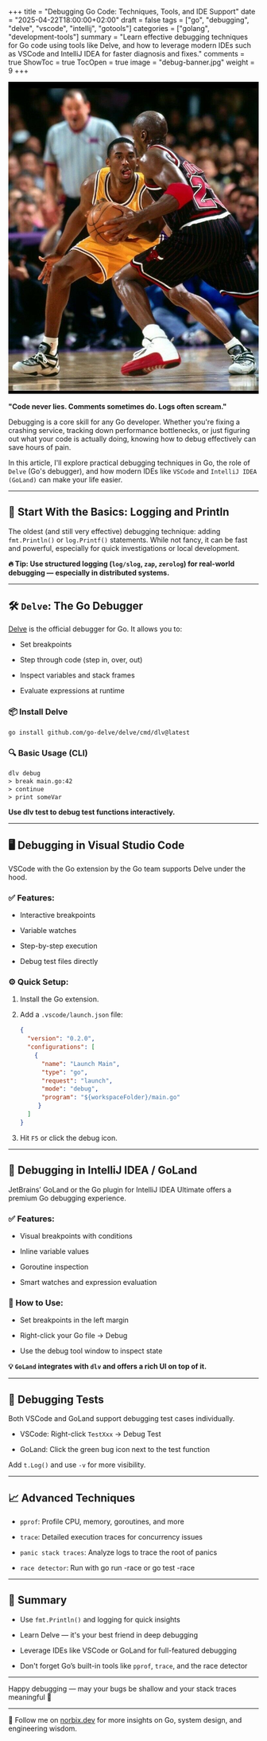 +++
title = "Debugging Go Code: Techniques, Tools, and IDE Support"
date = "2025-04-22T18:00:00+02:00"
draft = false
tags = ["go", "debugging", "delve", "vscode", "intellij", "gotools"]
categories = ["golang", "development-tools"]
summary = "Learn effective debugging techniques for Go code using tools like Delve, and how to leverage modern IDEs such as VSCode and IntelliJ IDEA for faster diagnosis and fixes."
comments = true
ShowToc = true
TocOpen = true
image = "debug-banner.jpg"
weight = 9
+++

![banner](banner.jpg)

**"Code never lies. Comments sometimes do. Logs often scream."**

Debugging is a core skill for any Go developer. Whether you're fixing a crashing service, tracking down performance bottlenecks, or just figuring out what your code is actually doing, knowing how to debug effectively can save hours of pain.

In this article, I'll explore practical debugging techniques in Go, the role of `Delve` (Go's debugger), and how modern IDEs like `VSCode` and `IntelliJ IDEA (GoLand)` can make your life easier.

---

## 🧠 Start With the Basics: Logging and Println

The oldest (and still very effective) debugging technique: adding `fmt.Println()` or `log.Printf()` statements. While not fancy, it can be fast and powerful, especially for quick investigations or local development.

**🔥 Tip: Use structured logging (`log/slog`, `zap`, `zerolog`) for real-world debugging — especially in distributed systems.**

---

## 🛠️ `Delve`: The Go Debugger

[Delve](https://github.com/go-delve/delve) is the official debugger for Go. It allows you to:

- Set breakpoints

- Step through code (step in, over, out)

- Inspect variables and stack frames

- Evaluate expressions at runtime

### 📦 Install Delve

```text
go install github.com/go-delve/delve/cmd/dlv@latest
```

### 🔍 Basic Usage (CLI)

```text
dlv debug
> break main.go:42
> continue
> print someVar
```

**Use dlv test to debug test functions interactively.**

---

## 🖥️ Debugging in Visual Studio Code

VSCode with the Go extension by the Go team supports Delve under the hood.

### ✅ Features:

- Interactive breakpoints

- Variable watches

- Step-by-step execution

- Debug test files directly

### ⚙️ Quick Setup:

1. Install the Go extension.

1. Add a `.vscode/launch.json` file:

    ```json
    {
      "version": "0.2.0",
      "configurations": [
        {
          "name": "Launch Main",
          "type": "go",
          "request": "launch",
          "mode": "debug",
          "program": "${workspaceFolder}/main.go"
         }
      ]
    }
    ```

1. Hit `F5` or click the debug icon.

---

## 🧠 Debugging in IntelliJ IDEA / GoLand

JetBrains’ GoLand or the Go plugin for IntelliJ IDEA Ultimate offers a premium Go debugging experience.

### ✅ Features:

- Visual breakpoints with conditions

- Inline variable values

- Goroutine inspection

- Smart watches and expression evaluation

### 🚀 How to Use:

- Set breakpoints in the left margin

- Right-click your Go file → Debug

- Use the debug tool window to inspect state

**💡 `GoLand` integrates with `dlv` and offers a rich UI on top of it.**

---

## 🧪 Debugging Tests

Both VSCode and GoLand support debugging test cases individually.

- VSCode: Right-click `TestXxx` → Debug Test

- GoLand: Click the green bug icon next to the test function

Add `t.Log()` and use `-v` for more visibility.

---

## 📈 Advanced Techniques

- `pprof`: Profile CPU, memory, goroutines, and more

- `trace`: Detailed execution traces for concurrency issues

- `panic stack traces`: Analyze logs to trace the root of panics

- `race detector`: Run with go run -race or go test -race

---

## 🔁 Summary

- Use `fmt.Println()` and logging for quick insights

- Learn Delve — it's your best friend in deep debugging

- Leverage IDEs like VSCode or GoLand for full-featured debugging

- Don't forget Go’s built-in tools like `pprof`, `trace`, and the race detector

---

Happy debugging — may your bugs be shallow and your stack traces meaningful 🐞

---

🚀 Follow me on [norbix.dev](https://norbix.dev) for more insights on Go, system design, and engineering wisdom.
